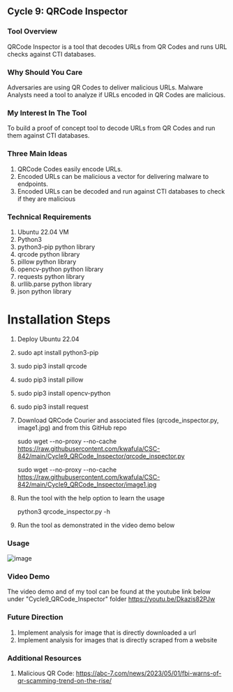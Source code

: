 ## Cycle 9: QRCode Inspector
### Tool Overview
QRCode Inspector is a tool that decodes URLs from QR Codes and runs URL checks against CTI databases.

### Why Should You Care
Adversaries are using QR Codes to deliver malicious URLs. Malware Analysts need a tool to analyze if URLs encoded in QR Codes are malicious.

### My Interest In The Tool
To build a proof of concept tool to decode URLs from QR Codes and run them against CTI databases.

### Three Main Ideas
1) QRCode Codes easily encode URLs.
2) Encoded URLs can be malicious a vector for delivering malware to endpoints.
3) Encoded URLs can be decoded and run against CTI databases to check if they are malicious

### Technical Requirements
1) Ubuntu 22.04 VM
2) Python3
3) python3-pip python library
4) qrcode python library
5) pillow python library
6) opencv-python python library
7) requests python library
8) urllib.parse python library
9) json python library
   
# Installation Steps
1) Deploy Ubuntu 22.04
2) sudo apt install python3-pip
3) sudo pip3 install qrcode
4) sudo pip3 install pillow
5) sudo pip3 install opencv-python
6) sudo pip3 install request
7) Download QRCode Courier and associated files (qrcode_inspector.py, image1.jpg) and from this GitHub repo
   
    sudo wget --no-proxy --no-cache https://raw.githubusercontent.com/kwafula/CSC-842/main/Cycle9_QRCode_Inspector/qrcode_inspector.py
   
    sudo wget --no-proxy --no-cache https://raw.githubusercontent.com/kwafula/CSC-842/main/Cycle9_QRCode_Inspector/image1.jpg
   
10) Run the tool with the help option to learn the usage
    
    python3 qrcode_inspector.py -h
12) Run the tool as demonstrated in the video demo below
   
### Usage
![image](https://github.com/kwafula/CSC-842/assets/95890992/829f68cb-30d5-49b2-8108-47235a91e652)

### Video Demo
The video demo and of my tool can be found at the youtube link below under "Cycle9_QRCode_Inspector" folder
   https://youtu.be/Dkazis82PJw

### Future Direction
1) Implement analysis for image that is directly downloaded a url
2) Implement analysis for images that is directly scraped from a website
   
### Additional Resources
1) Malicious QR Code: https://abc-7.com/news/2023/05/01/fbi-warns-of-qr-scamming-trend-on-the-rise/



